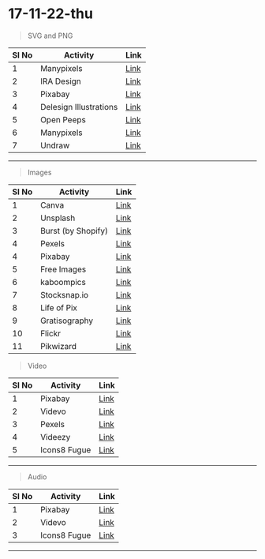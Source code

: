 # 17-11-22-thu

> SVG and PNG

| Sl No | Activity               | Link                                                |
| ----- | ---------------------- | --------------------------------------------------- |
| 1     | Manypixels             | [Link](https://www.manypixels.co/gallery)           |
| 2     | IRA Design             | [Link](https://iradesign.io/)                       |
| 3     | Pixabay                | [Link](https://pixabay.com/)                        |
| 4     | Delesign Illustrations | [Link](https://delesign.com/free-designs/graphics/) |
| 5     | Open Peeps             | [Link](https://www.openpeeps.com/)                  |
| 6     | Manypixels             | [Link](https://www.manypixels.co/gallery)           |
| 7     | Undraw                 | [Link](https://undraw.co/illustrations)             |
---

> Images

| Sl No | Activity           | Link                                       |
| ----- | ------------------ | ------------------------------------------ |
| 1     | Canva              | [Link](https://www.canva.com/photos/free/) |
| 2     | Unsplash           | [Link](https://unsplash.com/)              |
| 3     | Burst (by Shopify) | [Link](https://burst.shopify.com/)         |
| 4     | Pexels             | [Link](https://www.pexels.com/)            |
| 4     | Pixabay            | [Link](https://pixabay.com/)               |
| 5     | Free Images        | [Link](https://www.freeimages.com/)        |
| 6     | kaboompics         | [Link](https://kaboompics.com/)            |
| 7     | Stocksnap.io       | [Link](https://stocksnap.io/)              |
| 8     | Life of Pix        | [Link](https://www.lifeofpix.com/)         |
| 9     | Gratisography      | [Link](https://gratisography.com/)         |
| 10    | Flickr             | [Link](https://www.flickr.com/)            |
| 11    | Pikwizard          | [Link](https://pikwizard.com/)             |


> Video
 
| Sl No | Activity     | Link                             |
| ----- | ------------ | -------------------------------- |
| 1     | Pixabay      | [Link](https://pixabay.com/)     |
| 2     | Videvo       | [Link](https://www.videvo.net/)  |
| 3     | Pexels       | [Link](https://www.pexels.com/)  |
| 4     | Videezy      | [Link](https://www.videezy.com/) |
| 5     | Icons8 Fugue | [Link](https://icons8.com/music) |
---


> Audio

| Sl No | Activity     | Link                             |
| ----- | ------------ | -------------------------------- |
| 1     | Pixabay      | [Link](https://pixabay.com/)     |
| 2     | Videvo       | [Link](https://www.videvo.net/)  |
| 3     | Icons8 Fugue | [Link](https://icons8.com/music) |
---
